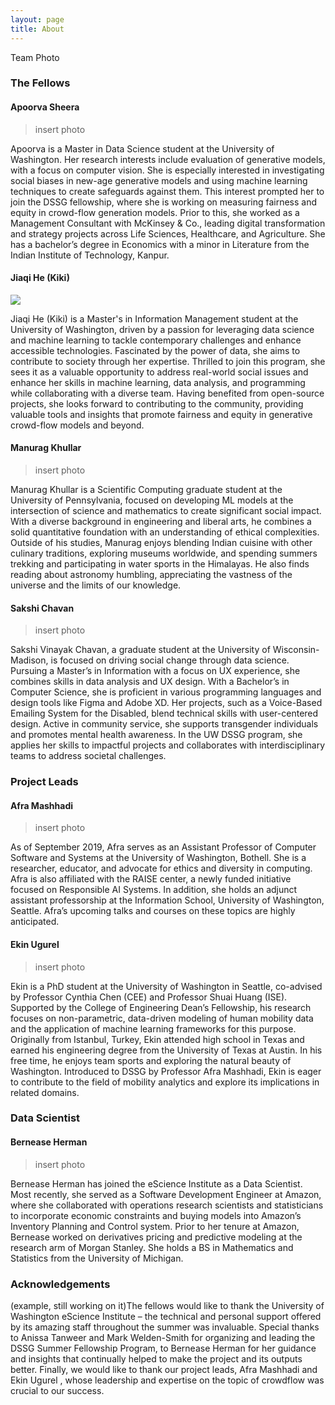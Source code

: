```yaml
---
layout: page
title: About
---
```


Team Photo

### The Fellows

#### Apoorva Sheera

> insert photo

Apoorva is a Master in Data Science student at the University of Washington. Her research interests include evaluation of generative models, with a focus on computer vision. She is especially interested in investigating social biases in new-age generative models and using machine learning techniques to create safeguards against them. This interest prompted her to join the DSSG fellowship, where she is working on measuring fairness and equity in crowd-flow generation models. Prior to this, she worked as a Management Consultant with McKinsey & Co., leading digital transformation and strategy projects across Life Sciences, Healthcare, and Agriculture. She has a bachelor’s degree in Economics with a minor in Literature from the Indian Institute of Technology, Kanpur. 

#### Jiaqi He (Kiki)

<img src="{{ site.url }}{{ site.baseurl }}/assets/img/kiki.jpg">

Jiaqi He (Kiki) is a Master's in Information Management student at the University of Washington, driven by a passion for leveraging data science and machine learning to tackle contemporary challenges and enhance accessible technologies. Fascinated by the power of data, she aims to contribute to society through her expertise. Thrilled to join this program, she sees it as a valuable opportunity to address real-world social issues and enhance her skills in machine learning, data analysis, and programming while collaborating with a diverse team. Having benefited from open-source projects, she looks forward to contributing to the community, providing valuable tools and insights that promote fairness and equity in generative crowd-flow models and beyond.


#### Manurag Khullar

> insert photo

Manurag Khullar is a Scientific Computing graduate student at the University of Pennsylvania, focused on developing ML models at the intersection of science and mathematics to create significant social impact. With a diverse background in engineering and liberal arts, he combines a solid quantitative foundation with an understanding of ethical complexities. Outside of his studies, Manurag enjoys blending Indian cuisine with other culinary traditions, exploring museums worldwide, and spending summers trekking and participating in water sports in the Himalayas. He also finds reading about astronomy humbling, appreciating the vastness of the universe and the limits of our knowledge.

#### Sakshi Chavan

> insert photo

Sakshi Vinayak Chavan, a graduate student at the University of Wisconsin-Madison, is focused on driving social change through data science. Pursuing a Master’s in Information with a focus on UX experience, she combines skills in data analysis and UX design. With a Bachelor’s in Computer Science, she is proficient in various programming languages and design tools like Figma and Adobe XD. Her projects, such as a Voice-Based Emailing System for the Disabled, blend technical skills with user-centered design. Active in community service, she supports transgender individuals and promotes mental health awareness. In the UW DSSG program, she applies her skills to impactful projects and collaborates with interdisciplinary teams to address societal challenges.

### Project Leads

#### Afra Mashhadi

> insert photo

As of September 2019, Afra serves as an Assistant Professor of Computer Software and Systems at the University of Washington, Bothell. She is a researcher, educator, and advocate for ethics and diversity in computing. Afra is also affiliated with the RAISE center, a newly funded initiative focused on Responsible AI Systems. In addition, she holds an adjunct assistant professorship at the Information School, University of Washington, Seattle. Afra’s upcoming talks and courses on these topics are highly anticipated.



#### Ekin Ugurel

> insert photo

Ekin is a PhD student at the University of Washington in Seattle, co-advised by Professor Cynthia Chen (CEE) and Professor Shuai Huang (ISE). Supported by the College of Engineering Dean’s Fellowship, his research focuses on non-parametric, data-driven modeling of human mobility data and the application of machine learning frameworks for this purpose. Originally from Istanbul, Turkey, Ekin attended high school in Texas and earned his engineering degree from the University of Texas at Austin. In his free time, he enjoys team sports and exploring the natural beauty of Washington. Introduced to DSSG by Professor Afra Mashhadi, Ekin is eager to contribute to the field of mobility analytics and explore its implications in related domains.

### Data Scientist 

#### Bernease Herman

>insert photo

Bernease Herman has joined the eScience Institute as a Data Scientist. Most recently, she served as a Software Development Engineer at Amazon, where she collaborated with operations research scientists and statisticians to incorporate economic constraints and buying models into Amazon’s Inventory Planning and Control system. Prior to her tenure at Amazon, Bernease worked on derivatives pricing and predictive modeling at the research arm of Morgan Stanley. She holds a BS in Mathematics and Statistics from the University of Michigan.

### Acknowledgements

(example, still working on it)The fellows would like to thank the University of Washington eScience Institute – the technical and personal support offered by its amazing staff throughout the summer was invaluable. Special thanks to Anissa Tanweer and Mark Welden-Smith for organizing and leading the DSSG Summer Fellowship Program, to Bernease Herman for her guidance and insights that continually helped to make the project and its outputs better.  Finally, we would like to thank our project leads, Afra Mashhadi and Ekin Ugurel , whose leadership and expertise on the topic of crowdflow was crucial to our success.

